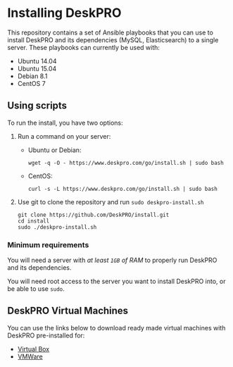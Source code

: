 # Installing DeskPRO

This repository contains a set of Ansible playbooks that you can use to install
DeskPRO and its dependencies (MySQL, Elasticsearch) to a single server. These
playbooks can currently be used with:

* Ubuntu 14.04
* Ubuntu 15.04
* Debian 8.1
* CentOS 7

## Using scripts

To run the install, you have two options:

1. Run a command on your server:
    - Ubuntu or Debian:

      ```
      wget -q -O - https://www.deskpro.com/go/install.sh | sudo bash
      ```
    - CentOS:

      ```
      curl -s -L https://www.deskpro.com/go/install.sh | sudo bash
      ```
2. Use git to clone the repository and run `sudo deskpro-install.sh`

    ```
    git clone https://github.com/DeskPRO/install.git
    cd install
    sudo ./deskpro-install.sh
    ```

### Minimum requirements

You will need a server with *at least `1GB` of RAM* to properly run DeskPRO and
its dependencies.

You will need root access to the server you want to install DeskPRO into, or be
able to use `sudo`.

## DeskPRO Virtual Machines

You can use the links below to download ready made virtual machines with
DeskPRO pre-installed for:

- [Virtual Box](https://s3.eu-central-1.amazonaws.com/deskpro/DeskPRO-Helpdesk-VirtualBox.ova)
- [VMWare](https://s3.eu-central-1.amazonaws.com/deskpro/DeskPRO-Helpdesk-VMWare.zip)
